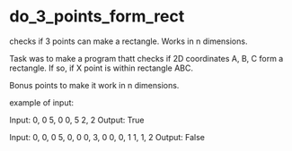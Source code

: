 # do_3_points_form_rect
checks if 3 points can make a rectangle. Works in n dimensions.

Task was to make a program thatt checks if 2D coordinates A, B, C form a rectangle. If so, if X point is within rectangle ABC. 

Bonus points to make it work in n dimensions.

example of input:

Input:
0, 0
5, 0
0, 5
2, 2
Output:
True

Input:
0, 0, 0
5, 0, 0
0, 3, 0
0, 0, 1
1, 1, 2
Output:
False
